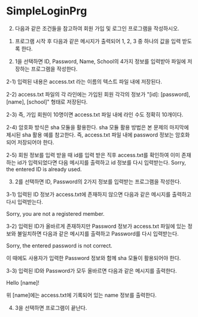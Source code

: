 # SimpleLoginPrg
2. 다음과 같은 조건들을 참고하여 회원 가입 및 로그인 프로그램을 작성하시오.

1) 프로그램 시작 후 다음과 같은 메시지가 출력되어 1, 2, 3 중 하나의 값을 입력 받도록 한다.

2) 1을 선택하면 ID, Password, Name, School의 4가지 정보를 입력받아 파일에 저장하는 프로그램을 작성한다.

  2-1) 입력된 내용은 access.txt 라는 이름의 텍스트 파일 내에 저장된다.

  2-2) access.txt 파일의 각 라인에는 가입된 회원 각각의 정보가 "[id]: [password], [name], [school]" 형태로 저장된다.

  2-3) 즉, 가입 회원이 10명이면 access.txt 파일 내에 라인 수도 정확히 10개이다.

  2-4) 암호화 방식은 sha 모듈을 활용한다. sha 모듈 활용 방법은 본 문제의 마지막에 제시된 sha 활용 예를 참고한다. 즉, access.txt 파일 내에 password 정보는 암호화 되어 저장되어야 한다.

  2-5) 회원 정보를 입력 받을 때 id를 입력 받은 직후 access.txt를 확인하여 이미 존재하는 id가 입력되었다면 다음 메시지를 출력하고 id 정보를 다시 입력받는다. Sorry, the entered ID is already used.

3) 2를 선택하면 ID, Password의 2가지 정보를 입력받는 프로그램을 작성한다.

  3-1) 입력된 ID 정보가 access.txt에 존재하지 않으면 다음과 같은 메시지를 출력하고 다시 입력받는다.

  Sorry, you are not a registered member.

  3-2) 입력된 ID가 올바르게 존재하지만 Password 정보가 access.txt 파일에 있는 정보와 불일치하면 다음과 같은 메시지를 출력하고 Password를 다시 입력받는다.

  Sorry, the entered password is not correct.

  이 때에도 사용자가 입력한 Password 정보와 함께 sha 모듈이 활용되어야 한다.

  3-3) 입력된 ID와 Password가 모두 올바르면 다음과 같은 메시지를 출력한다.

  Hello [name]!

  위 [name]에는 access.txt에 기록되어 있는 name 정보를 출력한다.

4) 3을 선택하면 프로그램이 끝난다.
